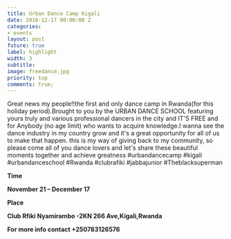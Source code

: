 ```yaml
---
title: Urban Dance Camp Kigali
date: 2016-12-17 00:00:00 Z
categories:
- events
layout: post
future: true
label: highlight
width: 3
subtitle: 
image: freedance.jpg
priority: top
comments: true;
---
```


Great news my people!!the first and only dance camp in Rwanda(for this holiday period).Brought to you by the URBAN DANCE SCHOOL featuring yours truly and various professional dancers in the city and IT'S FREE and for Anybody (no age limit) who wants to acquire knowledge.I wanna see the dance industry in my country grow and it's a great opportunity for all of us to make that happen. this is my way of giving back to my community, so please come all of you dance lovers and let's share these beautiful moments together and achieve greatness #urbandancecamp #kigali #urbandanceschool #Rwanda #clubrafiki #jabbajunior #Theblacksuperman

<strong>Time<strong></strong>

November 21 – December 17


<strong>Place</strong>

Club Rfiki Nyamirambo -2KN 266 Ave,Kigali,Rwanda

<strong>For more info contact +250783126576 </strong>
